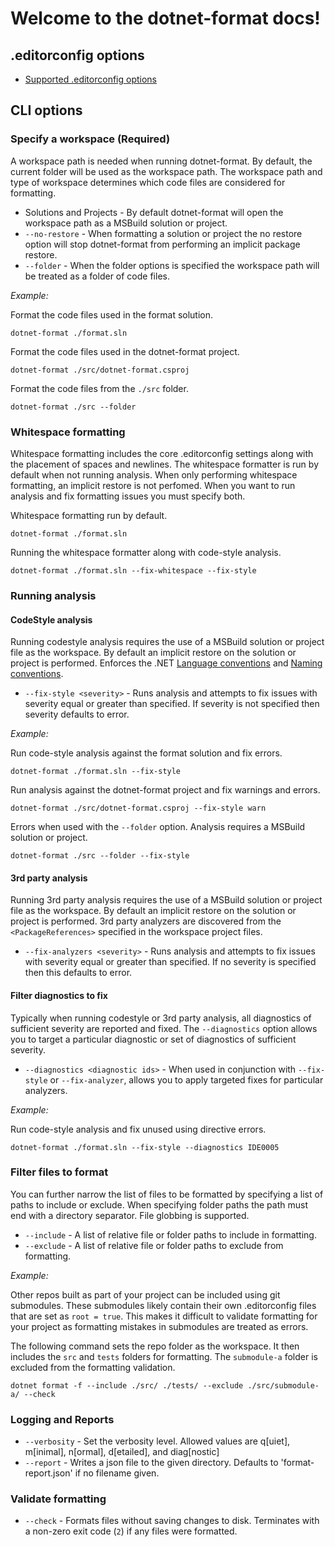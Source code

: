 # Welcome to the dotnet-format docs!

## .editorconfig options
- [Supported .editorconfig options](./Supported-.editorconfig-options.md)

## CLI options

### Specify a workspace (Required)

A workspace path is needed when running dotnet-format. By default, the current folder will be used as the workspace path. The workspace path and type of workspace determines which code files are considered for formatting.

- Solutions and Projects - By default dotnet-format will open the workspace path as a MSBuild solution or project.
- `--no-restore` - When formatting a solution or project the no restore option will stop dotnet-format from performing an implicit package restore.
- `--folder` - When the folder options is specified the workspace path will be treated as a folder of code files.

*Example:*

Format the code files used in the format solution.

```console
dotnet-format ./format.sln
```

Format the code files used in the dotnet-format project.

```console
dotnet-format ./src/dotnet-format.csproj
```

Format the code files from the  `./src` folder.

```console
dotnet-format ./src --folder
```

### Whitespace formatting

Whitespace formatting includes the core .editorconfig settings along with the placement of spaces and newlines. The whitespace formatter is run by default when not running analysis. When only performing whitespace formatting, an implicit restore is not perfomed. When you want to run analysis and fix formatting issues you must specify both.

Whitespace formatting run by default.

```console
dotnet-format ./format.sln
```

Running the whitespace formatter along with code-style analysis.

```console
dotnet-format ./format.sln --fix-whitespace --fix-style
```

### Running analysis

#### CodeStyle analysis

Running codestyle analysis requires the use of a MSBuild solution or project file as the workspace. By default an implicit restore on the solution or project is performed. Enforces the .NET [Language conventions](https://docs.microsoft.com/en-us/visualstudio/ide/editorconfig-language-conventions?view=vs-2019) and [Naming conventions](https://docs.microsoft.com/en-us/visualstudio/ide/editorconfig-naming-conventions?view=vs-2019).

- `--fix-style <severity>` - Runs analysis and attempts to fix issues with severity equal or greater than specified. If severity is not specified then severity defaults to error.

*Example:*

Run code-style analysis against the format solution and fix errors.

```console
dotnet-format ./format.sln --fix-style
```

Run analysis against the dotnet-format project and fix warnings and errors.

```console
dotnet-format ./src/dotnet-format.csproj --fix-style warn
```

Errors when used with the `--folder` option. Analysis requires a MSBuild solution or project.

```console
dotnet-format ./src --folder --fix-style
```

#### 3rd party analysis

Running 3rd party analysis requires the use of a MSBuild solution or project file as the workspace. By default an implicit restore on the solution or project is performed. 3rd party analyzers are discovered from the `<PackageReferences>` specified in the workspace project files.

- `--fix-analyzers <severity>` - Runs analysis and attempts to fix issues with severity equal or greater than specified. If no severity is specified then this defaults to error.

#### Filter diagnostics to fix

Typically when running codestyle or 3rd party analysis, all diagnostics of sufficient severity are reported and fixed. The `--diagnostics` option allows you to target a particular diagnostic or set of diagnostics of sufficient severity.

- `--diagnostics <diagnostic ids>` - When used in conjunction with `--fix-style` or `--fix-analyzer`, allows you to apply targeted fixes for particular analyzers.

*Example:*

Run code-style analysis and fix unused using directive errors.

```console
dotnet-format ./format.sln --fix-style --diagnostics IDE0005
```

### Filter files to format

You can further narrow the list of files to be formatted by specifying a list of paths to include or exclude. When specifying folder paths the path must end with a directory separator. File globbing is supported.

- `--include` - A list of relative file or folder paths to include in formatting.
- `--exclude` - A list of relative file or folder paths to exclude from formatting.

*Example:*

Other repos built as part of your project can be included using git submodules. These submodules likely contain their own .editorconfig files that are set as `root = true`. This makes it difficult to validate formatting for your project as formatting mistakes in submodules are treated as errors.

The following command sets the repo folder as the workspace. It then includes the `src` and `tests` folders for formatting. The `submodule-a` folder is excluded from the formatting validation.

```console
dotnet format -f --include ./src/ ./tests/ --exclude ./src/submodule-a/ --check
```

### Logging and Reports

- `--verbosity` - Set the verbosity level. Allowed values are q[uiet], m[inimal], n[ormal], d[etailed], and diag[nostic]
- `--report` - Writes a json file to the given directory. Defaults to 'format-report.json' if no filename given.

### Validate formatting

- `--check` - Formats files without saving changes to disk. Terminates with a non-zero exit code (`2`) if any files were formatted.
